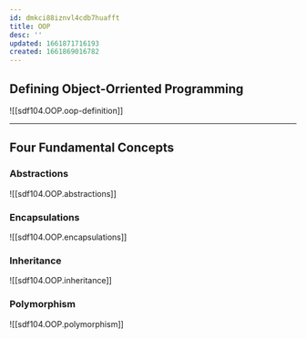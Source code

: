 ```yaml
---
id: dmkci88iznvl4cdb7huafft
title: OOP
desc: ''
updated: 1661871716193
created: 1661869016782
---
```


## Defining Object-Orriented Programming

![[sdf104.OOP.oop-definition]]

---

## Four Fundamental Concepts

### Abstractions

![[sdf104.OOP.abstractions]]

### Encapsulations

![[sdf104.OOP.encapsulations]]

### Inheritance

![[sdf104.OOP.inheritance]]

### Polymorphism

![[sdf104.OOP.polymorphism]]
